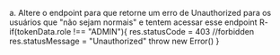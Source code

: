 a. Altere o endpoint para que retorne um erro de Unauthorized para os usuários que "não sejam normais" e tentem acessar esse endpoint
R- if(tokenData.role !== "ADMIN"){
         res.statusCode = 403 //forbidden
         res.statusMessage = "Unauthorized"
         throw new Error()
      }